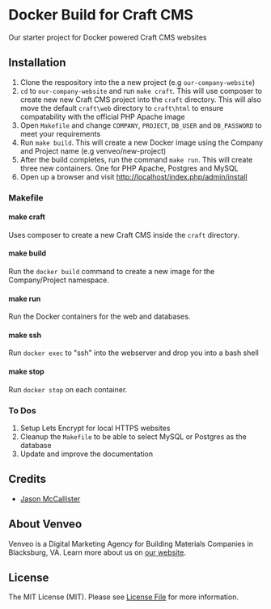 # Docker Build for Craft CMS

Our starter project for Docker powered Craft CMS websites

## Installation

1. Clone the respository into the a new project (e.g `our-company-website`)
2. `cd` to `our-company-website` and run `make craft`. This will use composer to create new new Craft CMS project into the `craft` directory. This will also move the default `craft\web` directory to `craft\html` to ensure compatability with the official PHP Apache image
3. Open `Makefile` and change `COMPANY`, `PROJECT`, `DB_USER` and `DB_PASSWORD` to meet your requirements
4. Run `make build`. This will create a new Docker image using the Company and Project name (e.g venveo/new-project)
5. After the build completes, run the command `make run`. This will create three new containers. One for PHP Apache, Postgres and MySQL
6. Open up a browser and visit [http://localhost/index.php/admin/install](http://localhost/index.php/admin/install)

### Makefile

#### make craft

Uses composer to create a new Craft CMS inside the `craft` directory.

#### make build

Run the `docker build` command to create a new image for the Company/Project namespace.

#### make run

Run the Docker containers for the web and databases.

#### make ssh

Run `docker exec` to "ssh" into the webserver and drop you into a bash shell

#### make stop

Run `docker stop` on each container. 

### To Dos

1. Setup Lets Encrypt for local HTTPS websites
2. Cleanup the `Makefile` to be able to select MySQL or Postgres as the database
3. Update and improve the documentation

## Credits

* [Jason McCallister](https://github.com/themccallister)

## About Venveo

Venveo is a Digital Marketing Agency for Building Materials Companies in Blacksburg, VA. Learn more about us on [our website](https://www.venveo.com).

## License

The MIT License (MIT). Please see [License File](LICENSE) for more information.
